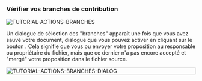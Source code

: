 ### Vérifier vos branches de contribution

<div>
  <img
    alt="TUTORIAL-ACTIONS-BRANCHES"
    src="https://raw.githubusercontent.com/multi-coop/gitribute-documentation-content/main/images/tutorial/commented/tutorial-07.png"
    />
</div>

Un dialogue de sélection des "branches" apparaît une fois que vous avez sauvé votre document, dialogue que vous pouvez activer en cliquant sur le bouton <span class="icon"><i class="mdi mdi-source-branch"></i></span>. Cela signifie que vous pu envoyer votre proposition au responsable ou propriétaire du fichier, mais que ce dernier n'a pas encore accepté et "mergé" votre proposition dans le fichier source. 

<div style="border: thin solid lightgrey;">
  <img
    alt="TUTORIAL-ACTIONS-BRANCHES-DIALOG"
    src="https://raw.githubusercontent.com/multi-coop/gitribute-documentation-content/main/images/tutorial/contribution-branches.png"
    />
</div>
